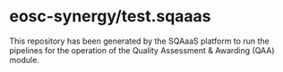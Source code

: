 # eosc-synergy/test.sqaaas
This repository has been generated by the SQAaaS platform to run the pipelines
for the operation of the
Quality Assessment & Awarding (QAA)
module.